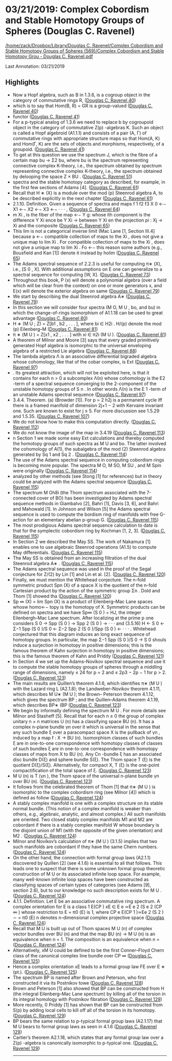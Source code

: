 # 03/21/2019: Complex Cobordism and Stable Homotopy Groups of Spheres (Douglas C. Ravenel)

<a href='file:////home/zack/Dropbox/Library/Douglas C. Ravenel/Complex Cobordism and Stable Homotopy Groups of Spheres (569)/Complex Cobordism and Stable Homotopy Grou - Douglas C. Ravenel.pdf' target='_blank'>/home/zack/Dropbox/Library/Douglas C. Ravenel/Complex Cobordism and Stable Homotopy Groups of Spheres (569)/Complex Cobordism and Stable Homotopy Grou - Douglas C. Ravenel.pdf</a>

Last Annotation: 03/21/2019

## Highlights

- Now a Hopf algebra, such as B in 1\.3\.6, is a cogroup object in the category of commutative rings R, (<a href="file:////home/zack/Dropbox/Library/Douglas C. Ravenel/Complex Cobordism and Stable Homotopy Groups of Spheres (569)/Complex Cobordism and Stable Homotopy Grou - Douglas C. Ravenel.pdf#page=40" target="_blank">Douglas C. Ravenel 40</a>)
- which is to say that Hom\(B, R\) = GR is a group-valued (<a href="file:////home/zack/Dropbox/Library/Douglas C. Ravenel/Complex Cobordism and Stable Homotopy Groups of Spheres (569)/Complex Cobordism and Stable Homotopy Grou - Douglas C. Ravenel.pdf#page=40" target="_blank">Douglas C. Ravenel 40</a>)
- functor (<a href="file:////home/zack/Dropbox/Library/Douglas C. Ravenel/Complex Cobordism and Stable Homotopy Groups of Spheres (569)/Complex Cobordism and Stable Homotopy Grou - Douglas C. Ravenel.pdf#page=41" target="_blank">Douglas C. Ravenel 41</a>)
- For a p-typical analog of 1\.3\.6 we need to replace b by cogroupoid object in the category of commutative Z\(p\) -algebras K\. Such an object is called a Hopf algebroid \(A1\.1\.1\) and consists of a pair \(A, Γ\) of commutative rings with appropriate structure maps so that Hom\(A, K\) and Hom\(Γ, K\) are the sets of objects and morphisms, respectively, of a groupoid\. (<a href="file:////home/zack/Dropbox/Library/Douglas C. Ravenel/Complex Cobordism and Stable Homotopy Groups of Spheres (569)/Complex Cobordism and Stable Homotopy Grou - Douglas C. Ravenel.pdf#page=41" target="_blank">Douglas C. Ravenel 41</a>)
- To get at this question we use the spectrum J, which is the fibre of a certain map bu → Σ2 bu, where bu is the spectrum representing connective complex K-theory, i\.e\., the spectrum obtained by spectrum representing connective complex K-theory, i\.e\., the spectrum obtained by delooping the space Z × BU \. (<a href="file:////home/zack/Dropbox/Library/Douglas C. Ravenel/Complex Cobordism and Stable Homotopy Groups of Spheres (569)/Complex Cobordism and Stable Homotopy Grou - Douglas C. Ravenel.pdf#page=51" target="_blank">Douglas C. Ravenel 51</a>)
- spectra and the stable homotopy category as described, for example, in the first few sections of Adams [4]\. (<a href="file:////home/zack/Dropbox/Library/Douglas C. Ravenel/Complex Cobordism and Stable Homotopy Groups of Spheres (569)/Complex Cobordism and Stable Homotopy Grou - Douglas C. Ravenel.pdf#page=61" target="_blank">Douglas C. Ravenel 61</a>)
- Recall that H ∗ \(X\) is a module over the mod \(p\) Steenrod algebra A, to be described explicitly in the next chapter (<a href="file:////home/zack/Dropbox/Library/Douglas C. Ravenel/Complex Cobordism and Stable Homotopy Groups of Spheres (569)/Complex Cobordism and Stable Homotopy Grou - Douglas C. Ravenel.pdf#page=61" target="_blank">Douglas C. Ravenel 61</a>)
- 2\.1\.10\. Definition\. Given a sequence of spectra and maps f 1 f2 f3 X 0 ←− X1 ←− X2 ←− X3 ←− · · · , (<a href="file:////home/zack/Dropbox/Library/Douglas C. Ravenel/Complex Cobordism and Stable Homotopy Groups of Spheres (569)/Complex Cobordism and Stable Homotopy Grou - Douglas C. Ravenel.pdf#page=64" target="_blank">Douglas C. Ravenel 64</a>)
- m Xi , is the fiber of the map ←− Y g: whose ith component is the difference Y Xi ence be Y Xi → between Y Xi en the projection pi : Xj → Xi and the composite (<a href="file:////home/zack/Dropbox/Library/Douglas C. Ravenel/Complex Cobordism and Stable Homotopy Groups of Spheres (569)/Complex Cobordism and Stable Homotopy Grou - Douglas C. Ravenel.pdf#page=65" target="_blank">Douglas C. Ravenel 65</a>)
- This lim is not a categorical inverse limit \(Mac Lane [1, Section III\.4] because a ←− compatible collection of maps to the Xi , does not give a unique map to lim Xi \. For compatible collection of maps to the Xi , does not give a unique map to lim Xi \. Fo ←− this reason some authors \(e\.g\., Bousfield and Kan [1]\) denote it instead by holim (<a href="file:////home/zack/Dropbox/Library/Douglas C. Ravenel/Complex Cobordism and Stable Homotopy Groups of Spheres (569)/Complex Cobordism and Stable Homotopy Grou - Douglas C. Ravenel.pdf#page=65" target="_blank">Douglas C. Ravenel 65</a>)
- The Adams spectral sequence of 2\.2\.3 is useful for computing π∗ \(X\), i\.e\., [S 0 , X]\. With additional assumptions on E one can generalize to a spectral sequence for computing [W, X]\. (<a href="file:////home/zack/Dropbox/Library/Douglas C. Ravenel/Complex Cobordism and Stable Homotopy Groups of Spheres (569)/Complex Cobordism and Stable Homotopy Grou - Douglas C. Ravenel.pdf#page=73" target="_blank">Douglas C. Ravenel 73</a>)
- Throughout this book, P \(x\) will denote a polynomial algebra \(over a field which will be clear from the context\) on one or more generators x, and E\(x\) will denote the exterior algebra on same (<a href="file:////home/zack/Dropbox/Library/Douglas C. Ravenel/Complex Cobordism and Stable Homotopy Groups of Spheres (569)/Complex Cobordism and Stable Homotopy Grou - Douglas C. Ravenel.pdf#page=79" target="_blank">Douglas C. Ravenel 79</a>)
- We start by describing the dual Steenrod algebra A∗ (<a href="file:////home/zack/Dropbox/Library/Douglas C. Ravenel/Complex Cobordism and Stable Homotopy Groups of Spheres (569)/Complex Cobordism and Stable Homotopy Grou - Douglas C. Ravenel.pdf#page=79" target="_blank">Douglas C. Ravenel 79</a>)
- In this section we will consider four spectra \(M O, M U , bo, and bu\) in which the change-of-rings isomorphism of A1\.1\.18 can be used to great advantage (<a href="file:////home/zack/Dropbox/Library/Douglas C. Ravenel/Complex Cobordism and Stable Homotopy Groups of Spheres (569)/Complex Cobordism and Stable Homotopy Grou - Douglas C. Ravenel.pdf#page=80" target="_blank">Douglas C. Ravenel 80</a>)
- H ∗ \(M U ; Z\) = Z[b1 , b2 , \. \. \. ], where bi ∈ H2i \. H/\(p\) denote the mod \(p\) Eilenberg–M (<a href="file:////home/zack/Dropbox/Library/Douglas C. Ravenel/Complex Cobordism and Stable Homotopy Groups of Spheres (569)/Complex Cobordism and Stable Homotopy Grou - Douglas C. Ravenel.pdf#page=81" target="_blank">Douglas C. Ravenel 81</a>)
- π ∗ \(M U \) = Z[x1 , x2 , \. \. \. ] with xi ∈ π2i \(M U \)\. (<a href="file:////home/zack/Dropbox/Library/Douglas C. Ravenel/Complex Cobordism and Stable Homotopy Groups of Spheres (569)/Complex Cobordism and Stable Homotopy Grou - Douglas C. Ravenel.pdf#page=81" target="_blank">Douglas C. Ravenel 81</a>)
- A theorem of Milnor and Moore [3] says that every graded primitively generated Hopf algebra is isomorphic to the universal enveloping algebra of a restricted Lie algebra (<a href="file:////home/zack/Dropbox/Library/Douglas C. Ravenel/Complex Cobordism and Stable Homotopy Groups of Spheres (569)/Complex Cobordism and Stable Homotopy Grou - Douglas C. Ravenel.pdf#page=88" target="_blank">Douglas C. Ravenel 88</a>)
- The lambda algebra Λ is an associative differential bigraded algebra whose cohomology, like that of the cobar complex, is Ext (<a href="file:////home/zack/Dropbox/Library/Douglas C. Ravenel/Complex Cobordism and Stable Homotopy Groups of Spheres (569)/Complex Cobordism and Stable Homotopy Grou - Douglas C. Ravenel.pdf#page=97" target="_blank">Douglas C. Ravenel 97</a>)
- \. Its greatest attraction, which will not be exploited here, is that it contains for each n > 0 a subcomplex Λ\(n\) whose cohomology is the E2 -term of a spectral sequence converging to the 2-component of the unstable homotopy groups of S n \. In other words Λ\(n\) is the E 1 -term of an unstable Adams spectral sequence (<a href="file:////home/zack/Dropbox/Library/Douglas C. Ravenel/Complex Cobordism and Stable Homotopy Groups of Spheres (569)/Complex Cobordism and Stable Homotopy Grou - Douglas C. Ravenel.pdf#page=97" target="_blank">Douglas C. Ravenel 97</a>)
- 3\.4\.4\. Theorem\. \(a\) \(Browder [1]\)\. For p = 2 h2j is a permanent cycle iff there is a framed manifold of dimension 2j+1 − 2 with Kervaire invariant one\. Such are known to exist for j ≤ 5\. For more discussion see 1\.5\.29 and 1\.5\.35\. (<a href="file:////home/zack/Dropbox/Library/Douglas C. Ravenel/Complex Cobordism and Stable Homotopy Groups of Spheres (569)/Complex Cobordism and Stable Homotopy Grou - Douglas C. Ravenel.pdf#page=107" target="_blank">Douglas C. Ravenel 107</a>)
- We do not know how to make this computation directly\. (<a href="file:////home/zack/Dropbox/Library/Douglas C. Ravenel/Complex Cobordism and Stable Homotopy Groups of Spheres (569)/Complex Cobordism and Stable Homotopy Grou - Douglas C. Ravenel.pdf#page=112" target="_blank">Douglas C. Ravenel 112</a>)
- We do not know the image of the map in 3\.4\.19 (<a href="file:////home/zack/Dropbox/Library/Douglas C. Ravenel/Complex Cobordism and Stable Homotopy Groups of Spheres (569)/Complex Cobordism and Stable Homotopy Grou - Douglas C. Ravenel.pdf#page=113" target="_blank">Douglas C. Ravenel 113</a>)
- n Section 1 we made some easy Ext calculations and thereby computed the homotopy groups of such spectra as M U and bo\. The latter involved the cohomology of A\(1\), the subalgebra of the mod \(2\) Steenrod algebra generated by Sq 1 and Sq 2 \. (<a href="file:////home/zack/Dropbox/Library/Douglas C. Ravenel/Complex Cobordism and Stable Homotopy Groups of Spheres (569)/Complex Cobordism and Stable Homotopy Grou - Douglas C. Ravenel.pdf#page=114" target="_blank">Douglas C. Ravenel 114</a>)
- The use of the Adams spectral sequence in computing cobordism rings is becoming more popular\. The spectra M O, M SO, M SU , and M Spin were originally (<a href="file:////home/zack/Dropbox/Library/Douglas C. Ravenel/Complex Cobordism and Stable Homotopy Groups of Spheres (569)/Complex Cobordism and Stable Homotopy Grou - Douglas C. Ravenel.pdf#page=114" target="_blank">Douglas C. Ravenel 114</a>)
- analyzed by other methods \(see Stong [1] for references\) but in theory could be analyzed with the Adams spectral sequence (<a href="file:////home/zack/Dropbox/Library/Douglas C. Ravenel/Complex Cobordism and Stable Homotopy Groups of Spheres (569)/Complex Cobordism and Stable Homotopy Grou - Douglas C. Ravenel.pdf#page=115" target="_blank">Douglas C. Ravenel 115</a>)
- The spectrum M Oh8i \(the Thom spectrum associated with the 7-connected cover of BO\) has been investigated by Adams spectral sequence methods in Giambalvo [2], Bahri [1], Davis [3, 6], and Bahri and Mahowald [1]\. In Johnson and Wilson [5] the Adams spectral sequence is used to compute the bordism ring of manifolds with free G-action for an elementary abelian p-group G\. (<a href="file:////home/zack/Dropbox/Library/Douglas C. Ravenel/Complex Cobordism and Stable Homotopy Groups of Spheres (569)/Complex Cobordism and Stable Homotopy Grou - Douglas C. Ravenel.pdf#page=115" target="_blank">Douglas C. Ravenel 115</a>)
- The most prodigious Adams spectral sequence calculation to date is that for the symplectic cobordism ring by Kochman [1, 2, 3]\. (<a href="file:////home/zack/Dropbox/Library/Douglas C. Ravenel/Complex Cobordism and Stable Homotopy Groups of Spheres (569)/Complex Cobordism and Stable Homotopy Grou - Douglas C. Ravenel.pdf#page=115" target="_blank">Douglas C. Ravenel 115</a>)
- In Section 2 we described the May SS\. The work of Nakamura [1] enables one to use algebraic Steenrod operations \(A1\.5\) to compute May differentials\. (<a href="file:////home/zack/Dropbox/Library/Douglas C. Ravenel/Complex Cobordism and Stable Homotopy Groups of Spheres (569)/Complex Cobordism and Stable Homotopy Grou - Douglas C. Ravenel.pdf#page=115" target="_blank">Douglas C. Ravenel 115</a>)
- The May SS is obtained from an increasing filtration of the dual Steenrod algebra A∗ \. (<a href="file:////home/zack/Dropbox/Library/Douglas C. Ravenel/Complex Cobordism and Stable Homotopy Groups of Spheres (569)/Complex Cobordism and Stable Homotopy Grou - Douglas C. Ravenel.pdf#page=115" target="_blank">Douglas C. Ravenel 115</a>)
- The Adams spectral sequence was used in the proof of the Segal conjecture for Z/\(2\) by Lin [1] and Lin et al\. [2]\. (<a href="file:////home/zack/Dropbox/Library/Douglas C. Ravenel/Complex Cobordism and Stable Homotopy Groups of Spheres (569)/Complex Cobordism and Stable Homotopy Grou - Douglas C. Ravenel.pdf#page=120" target="_blank">Douglas C. Ravenel 120</a>)
- Finally, we must mention the Whitehead conjecture\. The n-fold symmetric product Spn \(X\) of a space X is the quotient of the n-fold Cartesian product by the action of the symmetric group Σn \. Dold and Thom [1] showed tha (<a href="file:////home/zack/Dropbox/Library/Douglas C. Ravenel/Complex Cobordism and Stable Homotopy Groups of Spheres (569)/Complex Cobordism and Stable Homotopy Grou - Douglas C. Ravenel.pdf#page=120" target="_blank">Douglas C. Ravenel 120</a>)
- Sp ∞ \(X\) = lim Spn \(X\) is a product of Eilenberg–Mac Lane spaces whosw homo←− topy is the homotopy of X\. Symmetric products can be defined on spectra and we have Sp∞ \(S 0 \) = HJ, the integer Eilenbergh–Mac Lane spectrum\. After localizing at the prime p one considers S 0 → Spp \(S 0 \) → Spp 2 \(S 0 \) → · · · and \(3\.5\.16\) H ← S 0 ← Σ−1 Spp \(S 0 \)/S 0 ← Σ−2 Spp 2 \(S 0 \)/Spp \(S 0 \) ← · · · \. Whitehead conjectured that this diagram induces an long exact sequence of homotopy groups\. In particular, the map Σ−1 Spp \(S 0 \)/S 0 → S 0 shouls induce a surjection in homotopy in positive dimensions; this is the famous theorem of Kahn surjection in homotopy in positive dimensions; this is the famous theorem of Kahn and Priddy (<a href="file:////home/zack/Dropbox/Library/Douglas C. Ravenel/Complex Cobordism and Stable Homotopy Groups of Spheres (569)/Complex Cobordism and Stable Homotopy Grou - Douglas C. Ravenel.pdf#page=121" target="_blank">Douglas C. Ravenel 121</a>)
- In Section 4 we set up the Adams–Novikov spectral sequence and use it to compute the stable homotopy groups of spheres through a middling range of dimensions, namely ≤ 24 for p = 2 and ≤ 2p3 − 2p − 1 for p > 2\. (<a href="file:////home/zack/Dropbox/Library/Douglas C. Ravenel/Complex Cobordism and Stable Homotopy Groups of Spheres (569)/Complex Cobordism and Stable Homotopy Grou - Douglas C. Ravenel.pdf#page=123" target="_blank">Douglas C. Ravenel 123</a>)
- The main results are Quillen’s theorem 4\.1\.6, which identifies π∗ \(M U \) with the Lazard ring L \(A2\.1\.8\); the Landweber–Novikov theorem 4\.1\.11, which describes M U∗ \(M U \); the Brown– Peterson theorem 4\.1\.12, which gives the spectrum BP ; and the Quillen–Adams theorem 4\.1\.19, which describes BP∗ \(BP (<a href="file:////home/zack/Dropbox/Library/Douglas C. Ravenel/Complex Cobordism and Stable Homotopy Groups of Spheres (569)/Complex Cobordism and Stable Homotopy Grou - Douglas C. Ravenel.pdf#page=123" target="_blank">Douglas C. Ravenel 123</a>)
- We begin by informally defining the spectrum M U \. For more details see Milnor and Stasheff [5]\. Recall that for each n ≥ 0 the group of complex unitary n × n matrices U \(n\) has a classifying space BU \(n\)\. It has a complex n-plane bundle γn over it which is universal in the sense that any such bundle ξ over a paracompact space X is the pullback of γn , induced by a map f : X → BU \(n\)\. Isomorphism classes of such bundles ξ are in one-to-one correspondence with homotopy classes of classes of such bundles ξ are in one-to-one correspondence with homotopy classes of maps from X to BU \(n\)\. Any Cn -bundle ξ has an associated disc bundle D\(ξ\) and sphere bundle S\(ξ\)\. The Thom space T \(ξ\) is the quotient D\(ξ\)/S\(ξ\)\. Alternatively, for compact X, T \(ξ\) is the one-point compactification of the total space of ξ\. (<a href="file:////home/zack/Dropbox/Library/Douglas C. Ravenel/Complex Cobordism and Stable Homotopy Groups of Spheres (569)/Complex Cobordism and Stable Homotopy Grou - Douglas C. Ravenel.pdf#page=123" target="_blank">Douglas C. Ravenel 123</a>)
- M U \(n\) is T \(γn \), the Thom space of the universal n-plane bundle γn over BU \(n\)\. (<a href="file:////home/zack/Dropbox/Library/Douglas C. Ravenel/Complex Cobordism and Stable Homotopy Groups of Spheres (569)/Complex Cobordism and Stable Homotopy Grou - Douglas C. Ravenel.pdf#page=123" target="_blank">Douglas C. Ravenel 123</a>)
- It follows from the celebrated theorem of Thom [1] that π∗ \(M U \) is isomorphic to the complex cobordisrn ring \(see Milnor [4]\) which is defined as follow (<a href="file:////home/zack/Dropbox/Library/Douglas C. Ravenel/Complex Cobordism and Stable Homotopy Groups of Spheres (569)/Complex Cobordism and Stable Homotopy Grou - Douglas C. Ravenel.pdf#page=124" target="_blank">Douglas C. Ravenel 124</a>)
- A stably complex manifold is one with a complex structure on its stable normal bundle\. \(This notion of a complex manifold is weaker than others, e\.g\., algebraic, analytic, and almost complex\.\) All such manifolds are oriented\. Two closed stably complex manifolds M1 and M2 are cobordant if there is a stably complex manifold W whose boundary is the disjoint union of M1 \(with the opposite of the given orientation\) and M2 \. (<a href="file:////home/zack/Dropbox/Library/Douglas C. Ravenel/Complex Cobordism and Stable Homotopy Groups of Spheres (569)/Complex Cobordism and Stable Homotopy Grou - Douglas C. Ravenel.pdf#page=124" target="_blank">Douglas C. Ravenel 124</a>)
- Milnor and Novikov’s calculation of π∗ \(M U \) \(3\.1\.5\) implies that two such manifolds are cobordant if they have the same Chern numbers\. (<a href="file:////home/zack/Dropbox/Library/Douglas C. Ravenel/Complex Cobordism and Stable Homotopy Groups of Spheres (569)/Complex Cobordism and Stable Homotopy Grou - Douglas C. Ravenel.pdf#page=124" target="_blank">Douglas C. Ravenel 124</a>)
- On the other hand, the connection with formal group laws \(A2\.1\.1\) discovered by Quillen [2] \(see 4\.1\.6\) is essential to all that follows\. This leads one to suspect that there is some unknown formal group theoretic construction of M U or its associated infinite loop space\. For example, many well-known infinite loop spaces have been constructed as classifying spaces of certain types of categories \(see Adams [9], section 2\.6\), but to our knowledge no such description exists for M U \. (<a href="file:////home/zack/Dropbox/Library/Douglas C. Ravenel/Complex Cobordism and Stable Homotopy Groups of Spheres (569)/Complex Cobordism and Stable Homotopy Grou - Douglas C. Ravenel.pdf#page=124" target="_blank">Douglas C. Ravenel 124</a>)
- 4\.1\.1\. Definition\. Let E be an associative commutative ring spectrum\. A complex orientation for E is a class 1 E\(CP \) xE ∈ E e ≃E e 2 \(S e 2 \(CP ∞ \) whose restriction to E = π0 \(E\) is 1, where CP e E\(CP 1 \)≃Ee 2 \(S 2 \) ∼ = π0 \(E\) n denotes n-dimensional complex projective space (<a href="file:////home/zack/Dropbox/Library/Douglas C. Ravenel/Complex Cobordism and Stable Homotopy Groups of Spheres (569)/Complex Cobordism and Stable Homotopy Grou - Douglas C. Ravenel.pdf#page=124" target="_blank">Douglas C. Ravenel 124</a>)
- Recall that M U is built up out of Thom spaces M U \(n\) of complex vector bundles over BU \(n\) and that the map BU \(n\) → M U \(n\) is an equivalence when n = 1\. The composition is an equivalence when n = (<a href="file:////home/zack/Dropbox/Library/Douglas C. Ravenel/Complex Cobordism and Stable Homotopy Groups of Spheres (569)/Complex Cobordism and Stable Homotopy Grou - Douglas C. Ravenel.pdf#page=124" target="_blank">Douglas C. Ravenel 124</a>)
- Alternatively, xM U could be defined to be the first Conner–Floyd Chern class of the canonical complex line bundle over CP ∞ (<a href="file:////home/zack/Dropbox/Library/Douglas C. Ravenel/Complex Cobordism and Stable Homotopy Groups of Spheres (569)/Complex Cobordism and Stable Homotopy Grou - Douglas C. Ravenel.pdf#page=125" target="_blank">Douglas C. Ravenel 125</a>)
- Hence a complex orientation xE leads to a formal group law FE over E ∗ \(pt\.\)\. (<a href="file:////home/zack/Dropbox/Library/Douglas C. Ravenel/Complex Cobordism and Stable Homotopy Groups of Spheres (569)/Complex Cobordism and Stable Homotopy Grou - Douglas C. Ravenel.pdf#page=125" target="_blank">Douglas C. Ravenel 125</a>)
- The spectrum BP is named after Brown and Peterson, who first constructed it via its Postnikov towe (<a href="file:////home/zack/Dropbox/Library/Douglas C. Ravenel/Complex Cobordism and Stable Homotopy Groups of Spheres (569)/Complex Cobordism and Stable Homotopy Grou - Douglas C. Ravenel.pdf#page=128" target="_blank">Douglas C. Ravenel 128</a>)
- Brown and Peterson [1] also showed that BP can be constructed from H \(the integral Eilenberg–Mac Lane spectrum\) by killing all of the torsion in its integral homology with Postnikov fibration (<a href="file:////home/zack/Dropbox/Library/Douglas C. Ravenel/Complex Cobordism and Stable Homotopy Groups of Spheres (569)/Complex Cobordism and Stable Homotopy Grou - Douglas C. Ravenel.pdf#page=129" target="_blank">Douglas C. Ravenel 129</a>)
- More recently, 0 Priddy [1] has shown that BP can be constructed from S\(p\) by adding local cells to kill off all of the torsion in its homotopy\. (<a href="file:////home/zack/Dropbox/Library/Douglas C. Ravenel/Complex Cobordism and Stable Homotopy Groups of Spheres (569)/Complex Cobordism and Stable Homotopy Grou - Douglas C. Ravenel.pdf#page=129" target="_blank">Douglas C. Ravenel 129</a>)
- BP bears the same relation to p-typical formal group laws \(A2\.1\.17\) that M U bears to formal group laws as seen in 4\.1\.6 (<a href="file:////home/zack/Dropbox/Library/Douglas C. Ravenel/Complex Cobordism and Stable Homotopy Groups of Spheres (569)/Complex Cobordism and Stable Homotopy Grou - Douglas C. Ravenel.pdf#page=129" target="_blank">Douglas C. Ravenel 129</a>)
- Cartier’s theorem A2\.1\.18, which states that any formal group law over a Z\(p\) -algebra is canonically isomorphic to p-typical one\. (<a href="file:////home/zack/Dropbox/Library/Douglas C. Ravenel/Complex Cobordism and Stable Homotopy Groups of Spheres (569)/Complex Cobordism and Stable Homotopy Grou - Douglas C. Ravenel.pdf#page=129" target="_blank">Douglas C. Ravenel 129</a>)<hr>


